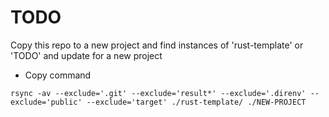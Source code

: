 <div class="oranda-hide">

# TODO

</div>

Copy this repo to a new project and find instances of 'rust-template' or 'TODO' and update for a new project

- Copy command

```
rsync -av --exclude='.git' --exclude='result*' --exclude='.direnv' --exclude='public' --exclude='target' ./rust-template/ ./NEW-PROJECT
```
